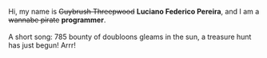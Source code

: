 Hi, my name is ~~Guybrush Threepwood~~ **Luciano Federico Pereira**, and I am a ~~wannabe pirate~~ **programmer**.<br><br>A short song: 785 bounty of doubloons gleams in the sun, a treasure hunt has just begun! Arrr!
